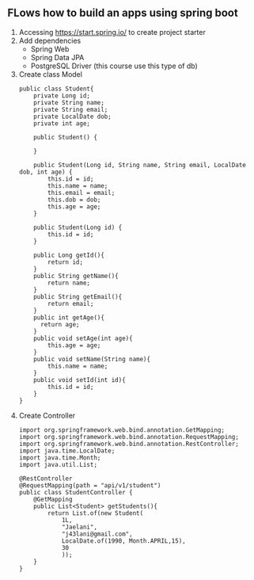 ## FLows how to build an apps using spring boot

1. Accessing https://start.spring.io/ to create project starter
2. Add dependencies 
   * Spring Web
   * Spring Data JPA
   * PostgreSQL Driver (this course use this type of db)
3. Create class Model
	```
	public class Student{
		private Long id;
		private String name;
		private String email;
		private LocalDate dob;
		private int age;
		
		public Student() {
		
		}
		
		public Student(Long id, String name, String email, LocalDate dob, int age) {
			this.id = id;
			this.name = name;
			this.email = email;
			this.dob = dob;
			this.age = age;
		}

		public Student(Long id) {
			this.id = id;
		}

		public Long getId(){
			return id;
		}
		public String getName(){
			return name;
		}
		public String getEmail(){
			return email;
		}
		public int getAge(){
		  return age;
		}
		public void setAge(int age){
			this.age = age;
		}
		public void setName(String name){
			this.name = name;
		}
		public void setId(int id){
			this.id = id;
		}
	}
	```
4. Create Controller
	```
	import org.springframework.web.bind.annotation.GetMapping;
	import org.springframework.web.bind.annotation.RequestMapping;
	import org.springframework.web.bind.annotation.RestController;
	import java.time.LocalDate;
	import java.time.Month;
	import java.util.List;

	@RestController
	@RequestMapping(path = "api/v1/student")
	public class StudentController {
		@GetMapping
		public List<Student> getStudents(){
			return List.of(new Student(
				1L,
				"Jaelani",
				"j43lani@gmail.com",
				LocalDate.of(1990, Month.APRIL,15),
				30
				));
		}
	}
	```
